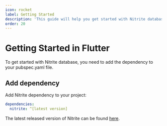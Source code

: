 ```yaml
---
icon: rocket
label: Getting Started
description: 'This guide will help you get started with Nitrite database. It will show you how to create a database, create a collection, insert documents, and query documents in Flutter.'
order: 20
---
```


# Getting Started in Flutter

To get started with Nitrite database, you need to add the dependency to your pubspec.yaml file.

## Add dependency

Add Nitrite dependency to your project:

```yaml
dependencies:
  nitrite: ^[latest version]
```

The latest released version of Nitrite can be found [here](https://pub.dev/packages/nitrite).